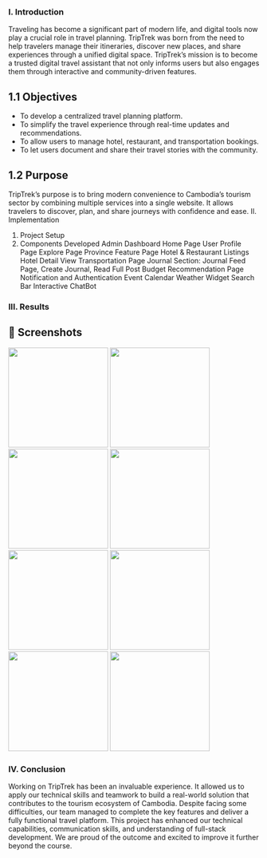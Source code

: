 ### I. Introduction
Traveling has become a significant part of modern life, and digital tools now play a crucial role in travel planning. TripTrek was born from the need to help travelers manage their itineraries, discover new places, and share experiences through a unified digital space.
TripTrek’s mission is to become a trusted digital travel assistant that not only informs users but also engages them through interactive and community-driven features.

## 1.1 Objectives
- To develop a centralized travel planning platform.
- To simplify the travel experience through real-time updates and recommendations.
- To allow users to manage hotel, restaurant, and transportation bookings.
- To let users document and share their travel stories with the community.
  
## 1.2 Purpose
TripTrek’s purpose is to bring modern convenience to Cambodia’s tourism sector by combining multiple services into a single website. It allows travelers to discover, plan, and share journeys with confidence and ease.
II. Implementation
1. Project Setup
2. Components Developed
Admin Dashboard
Home Page
User Profile Page
Explore Page
Province Feature Page
Hotel & Restaurant Listings
Hotel Detail View
Transportation Page
Journal Section: Journal Feed Page, Create Journal, Read Full Post
Budget Recommendation Page
Notification and Authentication
Event Calendar
Weather Widget
Search Bar
Interactive ChatBot

### III. Results
## 📱 Screenshots
<p float="left">
  <img src="https://github.com/user-attachments/assets/04e8f303-c9c9-4c35-9b06-36f589f701f1" width="200" />
  <img src="https://github.com/user-attachments/assets/44a3c980-f1a5-4046-b572-3dba9f9d9b3f" width="200" />
  <img src="https://github.com/user-attachments/assets/626b7381-e176-4ec2-b253-81a19ac44184" width="200" />
  <img src="https://github.com/user-attachments/assets/1fb77b64-8bed-45ca-b589-1f2c12b55ef6" width="200" />
  <img src="https://github.com/user-attachments/assets/c0ce5b6f-9cb7-4366-a9fb-06986e77ebb1" width="200" />
  <img src="https://github.com/user-attachments/assets/95649e82-e155-4c8b-85e5-017debfce851" width="200" />
  <img src="https://github.com/user-attachments/assets/302516fa-431d-494a-bec1-22830027487c" width="200" />
  <img src="https://github.com/user-attachments/assets/c09c8eb6-2390-411f-a212-e6390222703c" width="200" />
</p>

### IV. Conclusion
Working on TripTrek has been an invaluable experience. It allowed us to apply our technical skills and teamwork to build a real-world solution that contributes to the tourism ecosystem of Cambodia. Despite facing some difficulties, our team managed to complete the key features and deliver a fully functional travel platform.
This project has enhanced our technical capabilities, communication skills, and understanding of full-stack development. We are proud of the outcome and excited to improve it further beyond the course.

